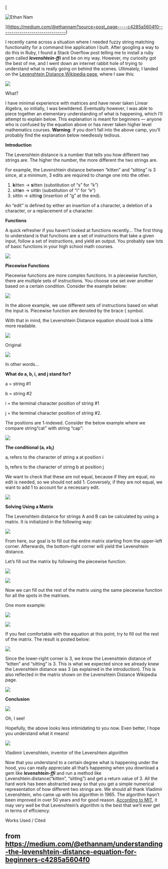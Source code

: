 [

![Ethan Nam](https://miro.medium.com/v2/resize:fill:88:88/1*qcYP8B2SMMHeNogUsyPvHQ.jpeg)



](https://medium.com/@ethannam?source=post_page-----c4285a5604f0--------------------------------)

I recently came across a situation where I needed fuzzy string matching functionality for a command line application I built. After googling a way to do this in Ruby, I found a Stack Overflow post telling me to install a ruby gem called **_levenshtein-ffi_** and be on my way. However, my curiosity got the best of me, and I went down an internet rabbit hole of trying to understand what is really going on behind the scenes. Ultimately, I landed on the [Levenshtein Distance Wikipedia page](https://en.wikipedia.org/wiki/Levenshtein_distance), where I saw this:

![](https://miro.medium.com/v2/resize:fit:1034/1*o9k-pcrM-4NUrMNAqQbH9A.png)

What?

I have minimal experience with matrices and have never taken Linear Algebra, so initially, I was bewildered. Eventually however, I was able to piece together an elementary understanding of what is happening, which I’ll attempt to explain below. This explanation is meant for beginners — anyone who is confused by the equation above or has never taken higher level mathematics courses. **Warning**: if you don’t fall into the above camp, you’ll probably find the explanation below needlessly tedious.

**Introduction**

The Levenshtein distance is a number that tells you how different two strings are. The higher the number, the more different the two strings are.

For example, the Levenshtein distance between “kitten” and “sitting” is 3 since, at a minimum, 3 edits are required to change one into the other.

1.  **k**itten → **s**itten (substitution of “s” for “k”)
2.  sitt**e**n → sitt**i**n (substitution of “i” for “e”)
3.  sittin → sittin**g** (insertion of “g” at the end).

An “edit” is defined by either an insertion of a character, a deletion of a character, or a replacement of a character.

**Functions**

A quick refresher if you haven’t looked at functions recently… The first thing to understand is that functions are a set of instructions that take a given input, follow a set of instructions, and yield an output. You probably saw lots of basic functions in your high school math courses.

![](https://miro.medium.com/v2/resize:fit:1034/1*LkYhmTP2bkmRwkpj3WGqQA.jpeg)

**Piecewise Functions**

Piecewise functions are more complex functions. In a piecewise function, there are multiple sets of instructions. You choose one set over another based on a certain condition. Consider the example below:

![](https://miro.medium.com/v2/resize:fit:1034/1*BLeovnNn68EGNrS1j9ZXQg.jpeg)

In the above example, we use different sets of instructions based on what the input is. Piecewise function are denoted by the brace { symbol.

With that in mind, the Levenshtein Distance equation should look a little more readable.

![](https://miro.medium.com/v2/resize:fit:1034/1*o9k-pcrM-4NUrMNAqQbH9A.png)

Original

![](https://miro.medium.com/v2/resize:fit:1034/1*c0Cf92gcZh5dJljJOnTp2A.jpeg)

In other words…

**What do a, b, i, and j stand for?**

a = string #1

b = string #2

i = the terminal character position of string #1

j = the terminal character position of string #2.

The positions are 1-indexed. Consider the below example where we compare string“cat” with string “cap”:

![](https://miro.medium.com/v2/resize:fit:1034/1*qJB_N3hI1JZfORX3dh8XPg.jpeg)

**The conditional (aᵢ ≠bⱼ)**

aᵢ refers to the character of string a at position i

bⱼ refers to the character of string b at position j

We want to check that these are not equal, because if they are equal, no edit is needed, so we should not add 1. Conversely, if they are not equal, we want to add 1 to account for a necessary edit.

![](https://miro.medium.com/v2/resize:fit:1034/1*WQ4TTkYbJfniimOBJcMiLQ.jpeg)

**Solving Using a Matrix**

The Levenshtein distance for strings A and B can be calculated by using a matrix. It is initialized in the following way:

![](https://miro.medium.com/v2/resize:fit:1023/1*1Eo8zD0vesOJraQq_VsEaA.jpeg)

From here, our goal is to fill out the entire matrix starting from the upper-left corner. Afterwards, the bottom-right corner will yield the Levenshtein distance.

Let’s fill out the matrix by following the piecewise function.

![](https://miro.medium.com/v2/resize:fit:1034/1*st1J8w7x_TurdmsLN7dk5w.jpeg)

![](https://miro.medium.com/v2/resize:fit:1034/1*Gh7uOddcEo5f7-p6MToK5Q.jpeg)

Now we can fill out the rest of the matrix using the same piecewise function for all the spots in the matrixes.

One more example:

![](https://miro.medium.com/v2/resize:fit:1034/1*omt1bI9M0sLvzFIZcni6xA.jpeg)

![](https://miro.medium.com/v2/resize:fit:837/1*geJQktVhgIIB74MpCKo2dQ.jpeg)

If you feel comfortable with the equation at this point, try to fill out the rest of the matrix. The result is posted below:

![](https://miro.medium.com/v2/resize:fit:818/1*bEWdxv_FoTQurG9fyS3nSA.jpeg)

Since the lower-right corner is 3, we know the Levenshtein distance of “kitten” and “sitting” is 3. This is what we expected since we already knew the Levenshtein distance was 3 (as explained in the introduction). This is also reflected in the matrix shown on the Levenshtein Distance Wikipedia page.

![](https://miro.medium.com/v2/resize:fit:529/1*xyoq20suqByW8wzlKe9O-A.png)

**Conclusion**

![](https://miro.medium.com/v2/resize:fit:1034/1*o9k-pcrM-4NUrMNAqQbH9A.png)

Oh, I see!

Hopefully, the above looks less intimidating to you now. Even better, I hope you understand what it means!

![](https://miro.medium.com/v2/resize:fit:319/1*6-In0Gj1Lbt54Td8RGDXlQ.jpeg)

Vladimir Levenshtein, inventor of the Levenshtein algorithm

Now that you understand to a certain degree what is happening under the hood, you can really appreciate all that’s happening when you download a gem like **_levenshtein-ffi_** and run a method like Levenshtein.distance(“kitten”, “sitting”) and get a return value of 3. All the hard work has been abstracted away so that you get a simple numerical representation of how different two strings are. We should all thank Vladimir Levenshtein, who came up with his algorithm in 1965. The algorithm hasn’t been improved in over 50 years and for good reason. [According to MIT](http://news.mit.edu/2015/algorithm-genome-best-possible-0610), it may very well be that Levenshtein’s algorithm is the best that we’ll ever get in terms of efficiency.

Works Used / Cited

## from https://medium.com/@ethannam/understanding-the-levenshtein-distance-equation-for-beginners-c4285a5604f0
